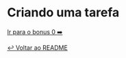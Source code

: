 # Criando uma tarefa


[Ir para o bonus 0 :arrow_right:](bonus0.md)

[:leftwards_arrow_with_hook: Voltar ao README ](README.md)
